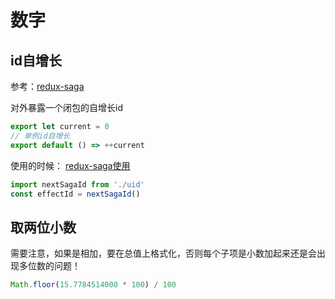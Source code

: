 # 数字

## id自增长

参考：[redux-saga](https://github.com/FunnyLiu/redux-saga/blob/readsource/packages/core/src/internal/uid.js#L1)

对外暴露一个闭包的自增长id

``` js
export let current = 0
// 单例id自增长
export default () => ++current

```

使用的时候：
[redux-saga使用](https://github.com/FunnyLiu/redux-saga/blob/readsource/packages/core/src/internal/runSaga.js#L27)

``` js
import nextSagaId from './uid'
const effectId = nextSagaId()
```


## 取两位小数

需要注意，如果是相加，要在总值上格式化，否则每个子项是小数加起来还是会出现多位数的问题！

``` js
Math.floor(15.7784514000 * 100) / 100  
```